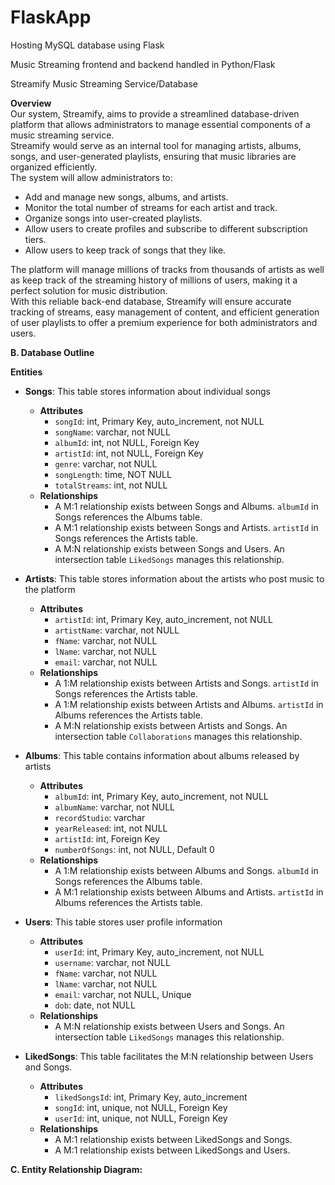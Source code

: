 # FlaskApp
Hosting MySQL database using Flask<br>

Music Streaming frontend and backend handled in Python/Flask<br>

Streamify Music Streaming Service/Database<br>

**Overview**<br>
Our system, Streamify, aims to provide a streamlined database-driven platform that allows administrators to manage essential components of a music streaming service.<br>
Streamify would serve as an internal tool for managing artists, albums, songs, and user-generated playlists, ensuring that music libraries are organized efficiently.<br>
The system will allow administrators to:<br>

  - Add and manage new songs, albums, and artists.<br>
  - Monitor the total number of streams for each artist and track.<br>
  - Organize songs into user-created playlists.<br>
  - Allow users to create profiles and subscribe to different subscription tiers.<br>
  - Allow users to keep track of songs that they like.<br>

The platform will manage millions of tracks from thousands of artists as well as keep track of the streaming history of millions of users, making it a perfect solution for music distribution.<br>
With this reliable back-end database, Streamify will ensure accurate tracking of streams, easy management of content, and efficient generation of user playlists to offer a premium experience for both administrators and users.<br>

**B. Database Outline**<br>

**Entities**<br>

- **Songs**: This table stores information about individual songs<br>
  - **Attributes**<br>
    - `songId`: int, Primary Key, auto_increment, not NULL<br>
    - `songName`: varchar, not NULL<br>
    - `albumId`: int, not NULL, Foreign Key<br>
    - `artistId`: int, not NULL, Foreign Key<br>
    - `genre`: varchar, not NULL<br>
    - `songLength`: time, NOT NULL<br>
    - `totalStreams`: int, not NULL<br>
  - **Relationships**<br>
    - A M:1 relationship exists between Songs and Albums. `albumId` in Songs references the Albums table.<br>
    - A M:1 relationship exists between Songs and Artists. `artistId` in Songs references the Artists table.<br>
    - A M:N relationship exists between Songs and Users. An intersection table `LikedSongs` manages this relationship.<br>

- **Artists**: This table stores information about the artists who post music to the platform<br>
  - **Attributes**<br>
    - `artistId`: int, Primary Key, auto_increment, not NULL<br>
    - `artistName`: varchar, not NULL<br>
    - `fName`: varchar, not NULL<br>
    - `lName`: varchar, not NULL<br>
    - `email`: varchar, not NULL<br>
  - **Relationships**<br>
    - A 1:M relationship exists between Artists and Songs. `artistId` in Songs references the Artists table.<br>
    - A 1:M relationship exists between Artists and Albums. `artistId` in Albums references the Artists table.<br>
    - A M:N relationship exists between Artists and Songs. An intersection table `Collaborations` manages this relationship.<br>

- **Albums**: This table contains information about albums released by artists<br>
  - **Attributes**<br>
    - `albumId`: int, Primary Key, auto_increment, not NULL<br>
    - `albumName`: varchar, not NULL<br>
    - `recordStudio`: varchar<br>
    - `yearReleased`: int, not NULL<br>
    - `artistId`: int, Foreign Key<br>
    - `numberOfSongs`: int, not NULL, Default 0<br>
  - **Relationships**<br>
    - A 1:M relationship exists between Albums and Songs. `albumId` in Songs references the Albums table.<br>
    - A M:1 relationship exists between Albums and Artists. `artistId` in Albums references the Artists table.<br>

- **Users**: This table stores user profile information<br>
  - **Attributes**<br>
    - `userId`: int, Primary Key, auto_increment, not NULL<br>
    - `username`: varchar, not NULL<br>
    - `fName`: varchar, not NULL<br>
    - `lName`: varchar, not NULL<br>
    - `email`: varchar, not NULL, Unique<br>
    - `dob`: date, not NULL<br>
  - **Relationships**<br>
    - A M:N relationship exists between Users and Songs. An intersection table `LikedSongs` manages this relationship.<br>

- **LikedSongs**: This table facilitates the M:N relationship between Users and Songs.<br>
  - **Attributes**<br>
    - `likedSongsId`: int, Primary Key, auto_increment<br>
    - `songId`: int, unique, not NULL, Foreign Key<br>
    - `userId`: int, unique, not NULL, Foreign Key<br>
  - **Relationships**<br>
    - A M:1 relationship exists between LikedSongs and Songs.<br>
    - A M:1 relationship exists between LikedSongs and Users.<br>

**C. Entity Relationship Diagram:**<br>
